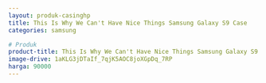 ```yaml
---
layout: produk-casinghp
title: This Is Why We Can't Have Nice Things Samsung Galaxy S9 Case
categories: samsung

# Produk
product-title: This Is Why We Can't Have Nice Things Samsung Galaxy S9 Case
image-drive: 1aKLG3jDTaIf_7qjK5AOC8joXGpDq_7RP
harga: 90000
---
```

